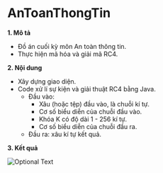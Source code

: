 # AnToanThongTin
__1. Mô tả__
  * Đồ án cuối kỳ môn An toàn thông tin.
  * Thực hiện mã hóa và giải mã RC4.
  
__2. Nội dung__
  * Xây dựng giao diện.
  * Code xử lí sự kiện và giải thuật RC4 bằng Java.
    - Đầu vào:
      + Xâu (hoặc tệp) đầu vào, là chuỗi kí tự.
      + Cơ số biểu diễn của chuỗi đầu vào.
      + Khóa K có độ dài 1 - 256 kí tự.
      + Cơ số biểu diễn của chuỗi đầu ra.
     - Đầu ra: xâu kí tự kết quả.
     
__3. Kết quả__

  ![Optional Text](../master/img/result.png)
